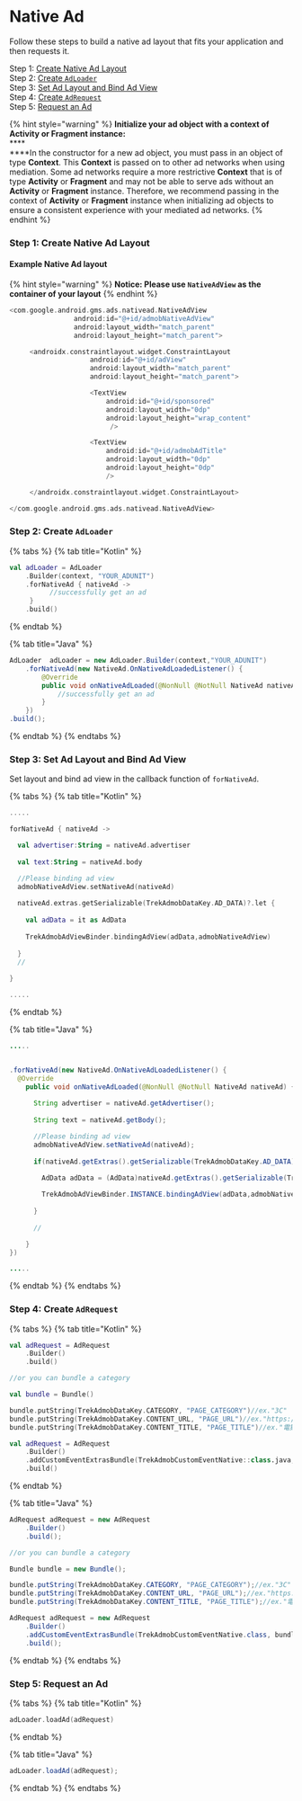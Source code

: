 # Native Ad

Follow these steps to build a native ad layout that fits your application and then requests it.

Step 1: [Create Native Ad Layout](native-ad-layout.md#step-1-create-native-ad-layout)\
Step 2: [Create `AdLoader`](native-ad-layout.md#step-2-create-adloader)\
Step 3: [Set Ad Layout and Bind Ad View](native-ad-layout.md#step-3-set-ad-layout-and-bind-ad-view)\
Step 4: [Create `AdRequest`](native-ad-layout.md#step-4-create-adrequest)\
Step 5: [Request an Ad](native-ad-layout.md#step-5-request-an-ad)

{% hint style="warning" %}
**Initialize your ad object with a context of Activity or Fragment instance:**\
****\
****In the constructor for a new ad object, you must pass in an object of type **Context**. This **Context** is passed on to other ad networks when using mediation. Some ad networks require a more restrictive **Context** that is of type **Activity** or **Fragment** and may not be able to serve ads without an **Activity** or **Fragment** instance. Therefore, we recommend passing in the context of **Activity** or **Fragment** instance when initializing ad objects to ensure a consistent experience with your mediated ad networks.
{% endhint %}

### Step 1: Create Native Ad Layout

#### **Example Native Ad layout**

{% hint style="warning" %}
**Notice: Please use `NativeAdView` as the container of your layout**
{% endhint %}

```kotlin
<com.google.android.gms.ads.nativead.NativeAdView
                android:id="@+id/admobNativeAdView"
                android:layout_width="match_parent"
                android:layout_height="match_parent">

     <androidx.constraintlayout.widget.ConstraintLayout
                    android:id="@+id/adView"
                    android:layout_width="match_parent"
                    android:layout_height="match_parent">

                    <TextView
                        android:id="@+id/sponsored"
                        android:layout_width="0dp"
                        android:layout_height="wrap_content"
                         />

                    <TextView
                        android:id="@+id/admobAdTitle"
                        android:layout_width="0dp"
                        android:layout_height="0dp"
                        />

     </androidx.constraintlayout.widget.ConstraintLayout>

</com.google.android.gms.ads.nativead.NativeAdView>
```

### Step 2: Create `AdLoader`

{% tabs %}
{% tab title="Kotlin" %}
```kotlin
val adLoader = AdLoader
    .Builder(context, "YOUR_ADUNIT")
    .forNativeAd { nativeAd ->
          //successfully get an ad
     }
    .build()
```
{% endtab %}

{% tab title="Java" %}
```java
AdLoader  adLoader = new AdLoader.Builder(context,"YOUR_ADUNIT")
    .forNativeAd(new NativeAd.OnNativeAdLoadedListener() {
        @Override
        public void onNativeAdLoaded(@NonNull @NotNull NativeAd nativeAd) {
            //successfully get an ad
        }
    })
.build();
```
{% endtab %}
{% endtabs %}

### **Step 3: Set Ad Layout and Bind Ad View**

Set layout and bind ad view in the callback function of `forNativeAd`.

{% tabs %}
{% tab title="Kotlin" %}
```kotlin
.....

forNativeAd { nativeAd ->

  val advertiser:String = nativeAd.advertiser
               
  val text:String = nativeAd.body

  //Please binding ad view
  admobNativeAdView.setNativeAd(nativeAd)
  
  nativeAd.extras.getSerializable(TrekAdmobDataKey.AD_DATA)?.let {
  
    val adData = it as AdData
    
    TrekAdmobAdViewBinder.bindingAdView(adData,admobNativeAdView)
    
  }
  //      
   
}

.....
```
{% endtab %}

{% tab title="Java" %}
```java
.....


.forNativeAd(new NativeAd.OnNativeAdLoadedListener() {
  @Override
    public void onNativeAdLoaded(@NonNull @NotNull NativeAd nativeAd) {
                        
      String advertiser = nativeAd.getAdvertiser();
               
      String text = nativeAd.getBody();

      //Please binding ad view
      admobNativeAdView.setNativeAd(nativeAd);
  
      if(nativeAd.getExtras().getSerializable(TrekAdmobDataKey.AD_DATA) != null){

        AdData adData = (AdData)nativeAd.getExtras().getSerializable(TrekAdmobDataKey.AD_DATA) ;
  
        TrekAdmobAdViewBinder.INSTANCE.bindingAdView(adData,admobNativeAdView);
  
      }
  
      //      

    }
})

.....
```
{% endtab %}
{% endtabs %}

### **Step 4: Create `AdRequest`**

{% tabs %}
{% tab title="Kotlin" %}
```kotlin
val adRequest = AdRequest
    .Builder()
    .build()

//or you can bundle a category

val bundle = Bundle()

bundle.putString(TrekAdmobDataKey.CATEGORY, "PAGE_CATEGORY")//ex."3C"
bundle.putString(TrekAdmobDataKey.CONTENT_URL, "PAGE_URL")//ex."https://agirls.aotter.net/"
bundle.putString(TrekAdmobDataKey.CONTENT_TITLE, "PAGE_TITLE")//ex."電獺少女"

val adRequest = AdRequest
    .Builder()
    .addCustomEventExtrasBundle(TrekAdmobCustomEventNative::class.java, bundle)
    .build()
```
{% endtab %}

{% tab title="Java" %}
```java
AdRequest adRequest = new AdRequest
    .Builder()
    .build();

//or you can bundle a category

Bundle bundle = new Bundle();

bundle.putString(TrekAdmobDataKey.CATEGORY, "PAGE_CATEGORY");//ex."3C"
bundle.putString(TrekAdmobDataKey.CONTENT_URL, "PAGE_URL");//ex."https://agirls.aotter.net/"
bundle.putString(TrekAdmobDataKey.CONTENT_TITLE, "PAGE_TITLE");//ex."電獺少女"

AdRequest adRequest = new AdRequest
    .Builder()
    .addCustomEventExtrasBundle(TrekAdmobCustomEventNative.class, bundle)
    .build();
```
{% endtab %}
{% endtabs %}

### **Step 5: Request an Ad**

{% tabs %}
{% tab title="Kotlin" %}
```kotlin
adLoader.loadAd(adRequest)
```
{% endtab %}

{% tab title="Java" %}
```java
adLoader.loadAd(adRequest);
```
{% endtab %}
{% endtabs %}
